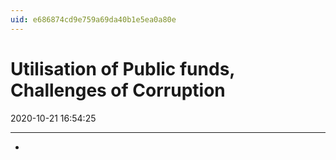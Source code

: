 ```yaml
---
uid: e686874cd9e759a69da40b1e5ea0a80e
---
```


# Utilisation of Public funds, Challenges of Corruption
2020-10-21 16:54:25
            
---

- 


